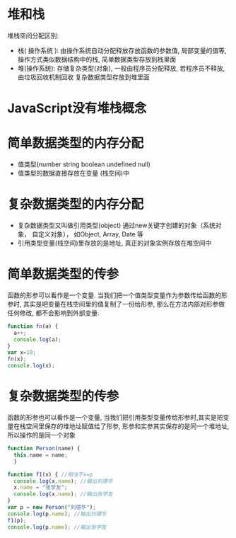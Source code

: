# 堆和栈

堆栈空间分配区别:

* 栈( 操作系统 ): 由操作系统自动分配释放存放函数的参数值, 局部变量的值等, 操作方式类似数据结构中的栈, 简单数据类型存放到栈里面
* 堆(操作系统): 存储复杂类型(对象),  一般由程序员分配释放, 若程序员不释放, 由垃圾回收机制回收 复杂数据类型存放到堆里面

# JavaScript没有堆栈概念

# 简单数据类型的内存分配

* 值类型(number string boolean undefined null)
* 值类型的数据直接存放在变量 (栈空间)中

# 复杂数据类型的内存分配

* 复杂数据类型又叫做引用类型(object) 通过new关键字创建的对象（系统对象， 自定义对象）， 如Object, Array, Date 等
* 引用类型变量(栈空间)里存放的是地址, 真正的对象实例存放在堆空间中

# 简单数据类型的传参

函数的形参可以看作是一个变量. 当我们把一个值类型变量作为参数传给函数的形参时, 其实是吧变量在栈空间里的值复制了一份给形参, 那么在方法内部对形参做任何修改, 都不会影响到外部变量.

```JavaScript
function fn(a) {
  a++;
  console.log(a);
}
var x=10;
fn(x);
console.log(x);
```

# 复杂数据类型的传参

函数的形参也可以看作是一个变量, 当我们把引用类型变量传给形参时,其实是把变量在栈空间里保存的堆地址赋值给了形参, 形参和实参其实保存的是同一个堆地址, 所以操作的是同一个对象

```JavaScript
function Person(name) { 
  this,name = name;
  }

function f1(x) { //相当于x=p
  console.log(x.name); //输出刘德华
  x.name = "张学友";
  console.log(x.name); //输出张学友
}
var p = new Person("刘德华");
console.log(p.name); //输出刘德华
f1(p);
console.log(p.name); //输出张学友
```
